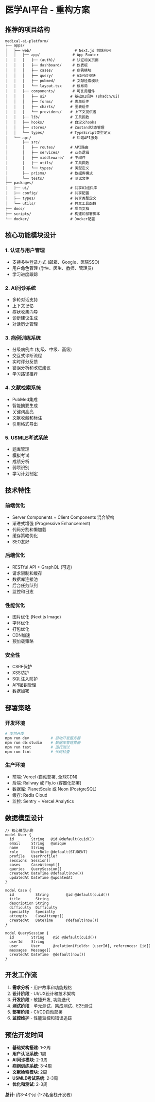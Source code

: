 # 医学AI平台 - 重构方案

## 推荐的项目结构

```
medical-ai-platform/
├── apps/
│   ├── web/                    # Next.js 前端应用
│   │   ├── app/               # App Router
│   │   │   ├── (auth)/        # 认证相关页面
│   │   │   ├── dashboard/     # 仪表板
│   │   │   ├── cases/         # 病例模块
│   │   │   ├── query/         # AI问诊模块
│   │   │   ├── pubmed/        # 文献检索模块
│   │   │   └── layout.tsx     # 根布局
│   │   ├── components/        # 可复用组件
│   │   │   ├── ui/           # 基础UI组件 (shadcn/ui)
│   │   │   ├── forms/        # 表单组件
│   │   │   ├── charts/       # 图表组件
│   │   │   └── providers/    # 上下文提供者
│   │   ├── lib/              # 工具函数
│   │   ├── hooks/            # 自定义hooks
│   │   ├── stores/           # Zustand状态管理
│   │   └── types/            # TypeScript类型定义
│   └── api/                   # 后端API服务
│       ├── src/
│       │   ├── routes/       # API路由
│       │   ├── services/     # 业务逻辑
│       │   ├── middleware/   # 中间件
│       │   ├── utils/        # 工具函数
│       │   └── types/        # 类型定义
│       ├── prisma/           # 数据库模式
│       └── tests/            # 测试文件
├── packages/
│   ├── ui/                   # 共享UI组件库
│   ├── config/               # 共享配置
│   ├── types/                # 共享类型定义
│   └── utils/                # 共享工具函数
├── docs/                     # 项目文档
├── scripts/                  # 构建和部署脚本
└── docker/                   # Docker配置
```

## 核心功能模块设计

### 1. 认证与用户管理
- 支持多种登录方式 (邮箱、Google、医院SSO)
- 用户角色管理 (学生、医生、教师、管理员)
- 学习进度跟踪

### 2. AI问诊系统
- 多轮对话支持
- 上下文记忆
- 症状收集向导
- 诊断建议生成
- 对话历史管理

### 3. 病例训练系统
- 分级病例库 (初级、中级、高级)
- 交互式诊断流程
- 实时评分反馈
- 错误分析和改进建议
- 学习路径推荐

### 4. 文献检索系统
- PubMed集成
- 智能摘要生成
- 关键词高亮
- 文献收藏和标注
- 引用格式导出

### 5. USMLE考试系统
- 题库管理
- 模拟考试
- 成绩分析
- 弱项识别
- 学习计划制定

## 技术特性

### 前端优化
- Server Components + Client Components 混合架构
- 渐进式增强 (Progressive Enhancement)
- 代码分割和懒加载
- 缓存策略优化
- SEO友好

### 后端优化
- RESTful API + GraphQL (可选)
- 请求限制和缓存
- 数据库连接池
- 后台任务队列
- 监控和日志

### 性能优化
- 图片优化 (Next.js Image)
- 字体优化
- 打包优化
- CDN加速
- 预加载策略

### 安全性
- CSRF保护
- XSS防护
- SQL注入防护
- API密钥管理
- 数据加密

## 部署策略

### 开发环境
```bash
# 本地开发
npm run dev          # 启动开发服务器
npm run db:studio    # 数据库管理界面
npm run test         # 运行测试
npm run lint         # 代码检查
```

### 生产环境
- 前端: Vercel (自动部署, 全球CDN)
- 后端: Railway 或 Fly.io (容器化部署)
- 数据库: PlanetScale 或 Neon (PostgreSQL)
- 缓存: Redis Cloud
- 监控: Sentry + Vercel Analytics

## 数据模型设计

```prisma
// 核心模型示例
model User {
  id        String   @id @default(cuid())
  email     String   @unique
  name      String
  role      UserRole @default(STUDENT)
  profile   UserProfile?
  sessions  Session[]
  cases     CaseAttempt[]
  queries   QuerySession[]
  createdAt DateTime @default(now())
  updatedAt DateTime @updatedAt
}

model Case {
  id          String        @id @default(cuid())
  title       String
  description String
  difficulty  Difficulty
  specialty   Specialty
  attempts    CaseAttempt[]
  createdAt   DateTime      @default(now())
}

model QuerySession {
  id        String    @id @default(cuid())
  userId    String
  user      User      @relation(fields: [userId], references: [id])
  messages  Message[]
  createdAt DateTime  @default(now())
}
```

## 开发工作流

1. **需求分析** - 用户故事和功能规格
2. **设计阶段** - UI/UX设计和技术架构
3. **开发阶段** - 敏捷开发, 功能迭代
4. **测试阶段** - 单元测试、集成测试、E2E测试
5. **部署阶段** - CI/CD自动部署
6. **监控维护** - 性能监控和错误追踪

## 预估开发时间

- **基础架构搭建**: 1-2周
- **用户认证系统**: 1周
- **AI问诊模块**: 2-3周
- **病例训练系统**: 3-4周
- **文献检索模块**: 2周
- **USMLE考试系统**: 2-3周
- **优化和测试**: 2-3周

**总计**: 约3-4个月 (1-2名全栈开发者) 